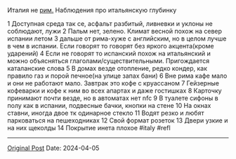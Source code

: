 Италия не [рим.](2048.md) Наблюдения про итальянскую глубинку

1 Доступная среда так се, асфальт разбитый, ливневки и уклоны не соблюдают, лужи
2 Пальм нет, зелено. Климат весной похож на север испании летом
3 дальше от рима-хуже с английским, но в целом лучше в чем в испании. Если говорят то говорят без яркого акцента(кроме ударений)
4 Если не говорят то испанский похож на итальянский и можно объясняться глаголами/существительными. Пригождается каталанские слова
5 В домах везде отопление, редко кондер, как правило газ и порой печное(на улице запах бани)
6 Вне рима кафе мало и они не работают мало. Завтрак это кофе с круассаном
7 Гейзерные кофеварки и кофе к ним во всех апартах и даже гостишках
8 Карточку принимают почти везде, но в автоматах нет nfc
9 В туалете сифоны в полу как в испании, подвесные бачки, кнопки на стене
10 На окнах ставни, иногда двое тк одинарное стекло
11 Водят резко и любят парковаться на пешеходниках
12 Свой формат розеток
13 Двери узкие и на них щеколды
14 Покрытие инета плохое
#italy #refl

---
[Original Post](https://t.me/lev2tarragona/2071)
Date: 2024-04-05
